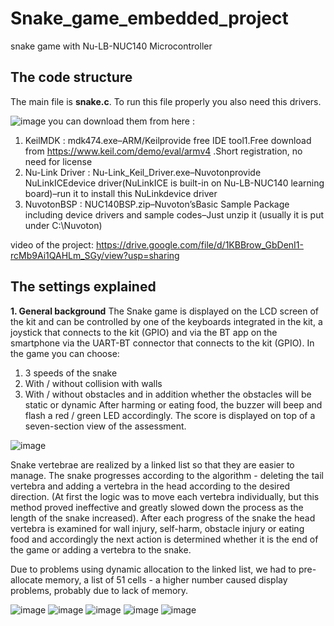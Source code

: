 # Snake_game_embedded_project
snake game with Nu-LB-NUC140 Microcontroller

## The code structure
The main file is **snake.c**. 
To run this file properly you also need this drivers.






![image](https://user-images.githubusercontent.com/68822926/123509870-af4ab980-d680-11eb-9e17-64fab8ffe263.png)
you can download them from here : 

1. KeilMDK : mdk474.exe–ARM/Keilprovide free IDE tool1.Free download from https://www.keil.com/demo/eval/armv4 .Short registration, no need for license
2. Nu-Link Driver : Nu-Link_Keil_Driver.exe–Nuvotonprovide NuLinkICEdevice driver(NuLinkICE is built-in on Nu-LB-NUC140 learning board)–run it to install this NuLinkdevice driver
3. NuvotonBSP : NUC140BSP.zip–Nuvoton’sBasic Sample Package including device drivers and sample codes–Just unzip it  (usually it is put under C:\Nuvoton\)


video of the project:
https://drive.google.com/file/d/1KBBrow_GbDenI1-rcMb9Ai1QAHLm_SGy/view?usp=sharing

## The settings explained

**1. General background**
The Snake game is displayed on the LCD screen of the kit and can be controlled by one of the keyboards integrated in the kit, a joystick that connects to the kit (GPIO) and via the BT app on the smartphone via the UART-BT connector that connects to the kit (GPIO).
In the game you can choose:
1. 3 speeds of the snake
2. With / without collision with walls
3. With / without obstacles and in addition whether the obstacles will be static or dynamic
After harming or eating food, the buzzer will beep and flash a red / green LED accordingly.
The score is displayed on top of a seven-section view of the assessment.








![image](https://user-images.githubusercontent.com/68822926/123510069-187efc80-d682-11eb-9ea2-a60d0f6fcafe.png)


Snake vertebrae are realized by a linked list so that they are easier to manage.
The snake progresses according to the algorithm - deleting the tail vertebra and adding a vertebra in the head according to the desired direction.
(At first the logic was to move each vertebra individually, but this method proved ineffective and greatly slowed down the process as the length of the snake increased).
After each progress of the snake the head vertebra is examined for wall injury, self-harm, obstacle injury or eating food and accordingly the next action is determined whether it is the end of the game or adding a vertebra to the snake.

Due to problems using dynamic allocation to the linked list, we had to pre-allocate memory, a list of 51 cells - a higher number caused display problems, probably due to lack of memory.

![image](https://user-images.githubusercontent.com/68822926/123510094-3ba9ac00-d682-11eb-863e-3746d1ba801d.png)
![image](https://user-images.githubusercontent.com/68822926/123510097-3f3d3300-d682-11eb-9711-037b2f0acbca.png)
![image](https://user-images.githubusercontent.com/68822926/123510101-419f8d00-d682-11eb-8226-618ea61ca87b.png)
![image](https://user-images.githubusercontent.com/68822926/123510104-4401e700-d682-11eb-8b2b-7deb8c41974d.png)
![image](https://user-images.githubusercontent.com/68822926/123510106-47956e00-d682-11eb-804a-1e7bee41ef64.png)


